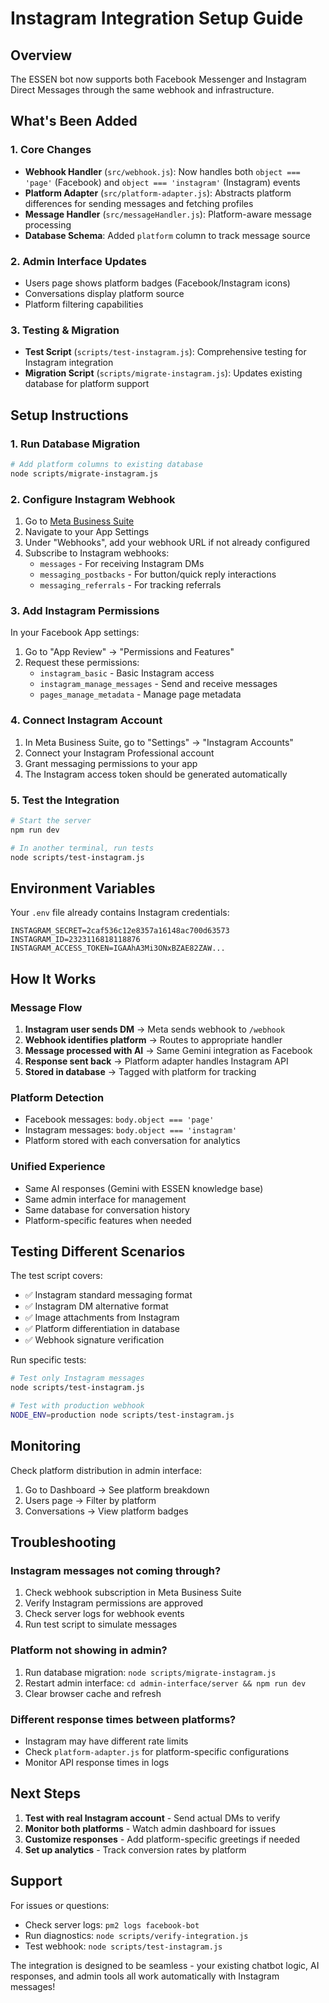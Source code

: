 # Instagram Integration Setup Guide

## Overview
The ESSEN bot now supports both Facebook Messenger and Instagram Direct Messages through the same webhook and infrastructure.

## What's Been Added

### 1. Core Changes
- **Webhook Handler** (`src/webhook.js`): Now handles both `object === 'page'` (Facebook) and `object === 'instagram'` (Instagram) events
- **Platform Adapter** (`src/platform-adapter.js`): Abstracts platform differences for sending messages and fetching profiles
- **Message Handler** (`src/messageHandler.js`): Platform-aware message processing
- **Database Schema**: Added `platform` column to track message source

### 2. Admin Interface Updates
- Users page shows platform badges (Facebook/Instagram icons)
- Conversations display platform source
- Platform filtering capabilities

### 3. Testing & Migration
- **Test Script** (`scripts/test-instagram.js`): Comprehensive testing for Instagram integration
- **Migration Script** (`scripts/migrate-instagram.js`): Updates existing database for platform support

## Setup Instructions

### 1. Run Database Migration
```bash
# Add platform columns to existing database
node scripts/migrate-instagram.js
```

### 2. Configure Instagram Webhook

1. Go to [Meta Business Suite](https://business.facebook.com)
2. Navigate to your App Settings
3. Under "Webhooks", add your webhook URL if not already configured
4. Subscribe to Instagram webhooks:
   - `messages` - For receiving Instagram DMs
   - `messaging_postbacks` - For button/quick reply interactions
   - `messaging_referrals` - For tracking referrals

### 3. Add Instagram Permissions

In your Facebook App settings:
1. Go to "App Review" → "Permissions and Features"
2. Request these permissions:
   - `instagram_basic` - Basic Instagram access
   - `instagram_manage_messages` - Send and receive messages
   - `pages_manage_metadata` - Manage page metadata

### 4. Connect Instagram Account

1. In Meta Business Suite, go to "Settings" → "Instagram Accounts"
2. Connect your Instagram Professional account
3. Grant messaging permissions to your app
4. The Instagram access token should be generated automatically

### 5. Test the Integration

```bash
# Start the server
npm run dev

# In another terminal, run tests
node scripts/test-instagram.js
```

## Environment Variables

Your `.env` file already contains Instagram credentials:
```env
INSTAGRAM_SECRET=2caf536c12e8357a16148ac700d63573
INSTAGRAM_ID=2323116818118876
INSTAGRAM_ACCESS_TOKEN=IGAAhA3Mi3ONxBZAE82ZAW...
```

## How It Works

### Message Flow
1. **Instagram user sends DM** → Meta sends webhook to `/webhook`
2. **Webhook identifies platform** → Routes to appropriate handler
3. **Message processed with AI** → Same Gemini integration as Facebook
4. **Response sent back** → Platform adapter handles Instagram API
5. **Stored in database** → Tagged with platform for tracking

### Platform Detection
- Facebook messages: `body.object === 'page'`
- Instagram messages: `body.object === 'instagram'`
- Platform stored with each conversation for analytics

### Unified Experience
- Same AI responses (Gemini with ESSEN knowledge base)
- Same admin interface for management
- Same database for conversation history
- Platform-specific features when needed

## Testing Different Scenarios

The test script covers:
- ✅ Instagram standard messaging format
- ✅ Instagram DM alternative format
- ✅ Image attachments from Instagram
- ✅ Platform differentiation in database
- ✅ Webhook signature verification

Run specific tests:
```bash
# Test only Instagram messages
node scripts/test-instagram.js

# Test with production webhook
NODE_ENV=production node scripts/test-instagram.js
```

## Monitoring

Check platform distribution in admin interface:
1. Go to Dashboard → See platform breakdown
2. Users page → Filter by platform
3. Conversations → View platform badges

## Troubleshooting

### Instagram messages not coming through?
1. Check webhook subscription in Meta Business Suite
2. Verify Instagram permissions are approved
3. Check server logs for webhook events
4. Run test script to simulate messages

### Platform not showing in admin?
1. Run database migration: `node scripts/migrate-instagram.js`
2. Restart admin interface: `cd admin-interface/server && npm run dev`
3. Clear browser cache and refresh

### Different response times between platforms?
- Instagram may have different rate limits
- Check `platform-adapter.js` for platform-specific configurations
- Monitor API response times in logs

## Next Steps

1. **Test with real Instagram account** - Send actual DMs to verify
2. **Monitor both platforms** - Watch admin dashboard for issues
3. **Customize responses** - Add platform-specific greetings if needed
4. **Set up analytics** - Track conversion rates by platform

## Support

For issues or questions:
- Check server logs: `pm2 logs facebook-bot`
- Run diagnostics: `node scripts/verify-integration.js`
- Test webhook: `node scripts/test-instagram.js`

The integration is designed to be seamless - your existing chatbot logic, AI responses, and admin tools all work automatically with Instagram messages!